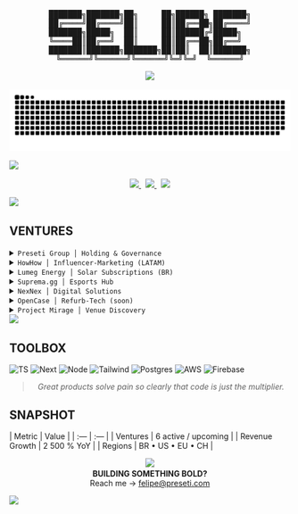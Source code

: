 <!-- ░░░░░░░░░░░░ P R E S E T I  C Y B E R  H E A D E R ░░░░░░░░░░░░ -->

<pre align="center">
███████╗███████╗██╗     ██╗██████╗ ███████╗
██╔════╝██╔════╝██║     ██║██╔══██╗██╔════╝
███████╗█████╗  ██║     ██║██████╔╝█████╗  
╚════██║██╔══╝  ██║     ██║██╔══██╗██╔══╝  
███████║███████╗███████╗██║██║  ██║███████╗
╚══════╝╚══════╝╚══════╝╚═╝╚═╝  ╚══════╝
</pre>

<p align="center">
  <img src="https://readme-typing-svg.herokuapp.com?font=Fira+Code&duration=2500&pause=800&color=FF00FF&center=true&vCenter=true&width=600&height=40&lines=FELIPE+PRESETI;Founder+%7C+Preseti+Group" />
</p>

<p align="center">
  <img src="https://raw.githubusercontent.com/platane/snk/output/github-contribution-grid-snake-dark.svg" width="900" />
</p>

<img src="https://capsule-render.vercel.app/api?type=waving&height=100&color=0:00FFFF,50:FF00FF,100:00FFFF" />

<p align="center">
  <a href="https://preseti.com">
    <img src="https://img.shields.io/badge/PRESE​TI.COM-00ffff?style=for-the-badge&labelColor=ff00ff" />
  </a>&nbsp;
  <a href="https://linkedin.com/in/felipepreseti">
    <img src="https://img.shields.io/badge/LINKEDIN-ff00ff?style=for-the-badge&logo=linkedin&logoColor=ffffff" />
  </a>&nbsp;
  <a href="mailto:felipe@preseti.com">
    <img src="https://img.shields.io/badge/EMAIL-00ffff?style=for-the-badge&logo=gmail&logoColor=ffffff" />
  </a>
</p>

<img src="https://capsule-render.vercel.app/api?type=rect&height=5&color=FF00FF,00FFFF" />

## VENTURES

<details><summary><code>Preseti Group │ Holding & Governance</code></summary>Strategy, capital and synergy for the entire fleet.</details>
<details><summary><code>HowHow │ Influencer-Marketing (LATAM)</code></summary>AI links tech brands ↔ creators.<br>https://howhow.com.br</details>
<details><summary><code>Lumeg Energy │ Solar Subscriptions (BR)</code></summary>Clean power optimised by data.<br>https://lumeg.com.br</details>
<details><summary><code>Suprema.gg │ Esports Hub</code></summary>Leagues, matchmaking, item trading.<br>https://suprema.gg</details>
<details><summary><code>NexNex │ Digital Solutions</code></summary>Web, ads, design fully automated.<br>https://nexnex.com.br</details>
<details><summary><code>OpenCase │ Refurb-Tech (soon)</code></summary>AI inspection, repair and flash deals.</details>
<details><summary><code>Project Mirage │ Venue Discovery</code></summary>Real-time personalised recommendations.</details>

<img src="https://capsule-render.vercel.app/api?type=rect&height=5&color=00FFFF,FF00FF" />

## TOOLBOX
![TS](https://img.shields.io/badge/TypeScript-ff00ff?style=flat&logo=typescript&logoColor=white)
![Next](https://img.shields.io/badge/Next.js-00ffff?style=flat&logo=next.js)
![Node](https://img.shields.io/badge/Node.js-02b300?style=flat&logo=node.js&logoColor=white)
![Tailwind](https://img.shields.io/badge/Tailwind-06b6d4?style=flat&logo=tailwindcss&logoColor=white)
![Postgres](https://img.shields.io/badge/PostgreSQL-4169e1?style=flat&logo=postgresql&logoColor=white)
![AWS](https://img.shields.io/badge/AWS-111111?style=flat&logo=amazonaws)
![Firebase](https://img.shields.io/badge/Firebase-ffca28?style=flat&logo=firebase)

<blockquote align="center"><i>Great products solve pain so clearly that code is just the multiplier.</i></blockquote>

## SNAPSHOT
| Metric | Value |
| :— | :— |
| Ventures | 6 active / upcoming |
| Revenue Growth | 2 500 % YoY |
| Regions | BR • US • EU • CH |

<p align="center">
  <img src="https://media.giphy.com/media/v1.Y2lkPTc5MGI3NjExOTI0YjRhMGU1ZDdlZTJlZjQyN2VmZjc3YTFiY2RlNDk3MzQwZTQ2OSZlcD12MV9naWZzX3NlYXJjaCZjdD1n/M9khAdSOyM2JO/giphy.gif" width="160"><br>
  <b>BUILDING SOMETHING BOLD?</b><br>
  Reach me → <a href="mailto:felipe@preseti.com">felipe@preseti.com</a>
</p>

<img src="https://capsule-render.vercel.app/api?type=waving&height=100&color=00FFFF,FF00FF&section=footer" />

